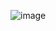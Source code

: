 ![image](https://user-images.githubusercontent.com/44174633/183839808-95b88529-337e-4c45-ab23-cb04edd12542.png)

